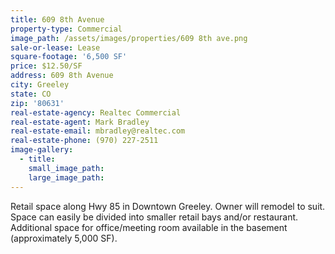 ```yaml
---
title: 609 8th Avenue
property-type: Commercial
image_path: /assets/images/properties/609 8th ave.png
sale-or-lease: Lease
square-footage: '6,500 SF'
price: $12.50/SF
address: 609 8th Avenue
city: Greeley
state: CO
zip: '80631'
real-estate-agency: Realtec Commercial
real-estate-agent: Mark Bradley
real-estate-email: mbradley@realtec.com
real-estate-phone: (970) 227-2511
image-gallery:
  - title:
    small_image_path:
    large_image_path:
---
```



Retail space along Hwy 85 in Downtown Greeley. Owner will remodel to suit. Space can easily be divided into smaller retail bays and/or restaurant. Additional space for office/meeting room available in the basement (approximately 5,000 SF).